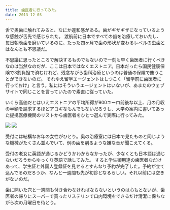 ```yaml
---
title: 歯医者に行ってみた。
date: 2013-12-03
---
```


舌で奥歯に触れてみると、なにか違和感がある。歯がギザギザになっているような感触が舌先で感じられた。
渡航前に日本ですべての歯を治療しておいたし、毎日朝晩歯を磨いているのに、たった四ヶ月で歯の形状が変わるレベルの虫歯とはなんとも不思議だ。

不思議に思ったところで解決するものでもないので一刻も早く歯医者に行くべきなのは当然なのだが、ここは日本ではなくエストニア。日本だったら国民健康保険で3割負担で済むけれど、残念ながら歯科治療というのは普通の保険で賄うことができないのだ。
それゆえ留学エージェントはしつこく「留学前に歯医者に行っておけ」と言う。私にはそういうエージェントはいないが、あまたのウェブサイトで同じことを言っていたので素直に従っていた。

いくら高価だとはいえエストニアの平均所得が900ユーロ前後な以上、月の月収の半額を請求するほどアコギなもんでもないだろうし、大学の案内に書いてあった提携医療機関のリストから歯医者をひとつ選んで実際に行ってみた。

![](https://photos.smugmug.com/photos/i-Sh8K58F/0/eb2706c4/X2/i-Sh8K58F-X2.jpg)
![](https://photos.smugmug.com/photos/i-24GF668/0/e60fced3/X2/i-24GF668-X2.jpg)

受付には結構なお年の女性がひとり。奥の治療室には日本で見たものと同じような機械がたくさん並んでいて、例の歯を削るような嫌な音が聞こえてくる。

受付の老女に英語が通じるかどうかわからなかったが、少なくとも日本語は通じないだろうからゆっくり英語で話してみた。
すると学生御用達の歯医者なだけあって、学生証と外国人登録証を見せるとすんなり予約が完了した。予約が立て込んでるのだろうか、なんと一週間も先が初診となるらしい。それ以前には空きがないのだ。

歯に開いた穴と一週間も付き合わなければならないというのは心もとないが、歯医者の帰りにスーパーで買ったリステリンで口内環境をできるだけ清潔に保ちながら次の月曜日を待とう。
